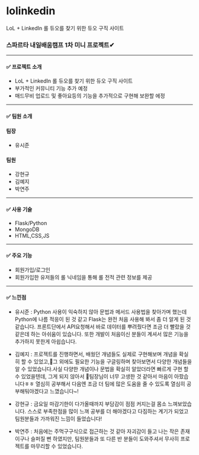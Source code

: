 # lolinkedin
LoL + LinkedIn 롤 듀오를 찾기 위한 듀오 구직 사이트

### 스파르타 내일배움캠프 1차 미니 프로젝트✔
-------------------------------------------
#### ✅ 프로젝트 소개

- LoL + LinkedIn 롤 듀오를 찾기 위한 듀오 구직 사이트
- 부가적인 커뮤니티 기능 추가 예정
- 매드무비 업로드 및 좋아요등의 기능을 추가적으로 구현해 보완할 에정
--------------------------
#### ✅ 팀원 소개
#### 팀장 
* 유시준
#### 팀원 
* 강현규
* 김예지
* 박연주 
-----------------------------
#### ✅ 사용 기술
* Flask/Python
* MongoDB
* HTML,CSS,JS
-----------------------------
#### ✅ 주요 기능
* 회원가입/로그인
* 회원가입한 유저들의 롤 닉네임을 통해 롤 전적 관련 정보를 제공
-----------------------------
#### ✅ 느낀점
* 유시준 : Python 사용이 익숙하지 않아 문법과 메서드 사용법을 찾아가며 했는데 Python에 나름 적응이 된 것 같고 Flask는 완전 처음 사용해 봐서 좀 더 알게 된 것 같습니다. 프론트단에서 API요청해서 바로 데이터를 뿌려줬다면 조금 더 빨랐을 것 같은데 하는 아쉬움이 있습니다. 또한 개발이 처음이신 분들이 계셔서 많은 기능을 추가하지 못한게 아쉽습니다.

* 김예지 : 프로젝트를 진행하면서, 배웠던 개념들도 실제로 구현해보며 개념을 확실히 할 수 있었고,그 외에도 필요한 기능을 구글링하며 찾아보면서 다양한 개념들을 알 수 있었습니다.사실 다양한 개념이나 문법을 확실히 알았더라면 빠르게 구현 할 수 있었을텐데, 그게 되지 않아서 팀장님이 너무 고생한 것 같아서 마음이 아팠습니다ㅎㅎ 열심히 공부해서 다음엔 조금 더 팀에 많은 도움을 줄 수 있도록 열심히 공부해둬야겠다고 느꼈습니다~!  

* 강현규 : 금요일 마감기한이 다가올때까지 부담감이 점점 커지는걸 몸소 느껴보았습니다. 스스로 부족한점을 많이 느껴 공부를 더 해야겠다고 다짐하는 계기가 되었고 팀원분들과 가까워진 느낌이 들었습니다!

* 박연주 : 처음에는 주먹구구식으로 접근하는 것 같아 자괴감이 들고 나는 작은 존재이구나 슬퍼질 뻔 하였지만, 팀원분들과 또 다른 반 분들이 도와주셔서 무사히 프로젝트를 마무리할 수 있었습니다.



